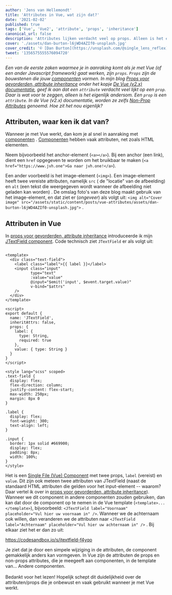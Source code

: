 ```yaml
---
author: 'Jens van Hellemondt' 
title: 'Attributes in Vue, wat zijn dat?' 
date: '2021-02-02' 
published: true
tags: ['Vue', 'Vue2', 'attribute', 'props', 'inheritance']
canonical_url: false 
description: 'Attributes lijken verdacht veel op props. Alleen is het eigenlijk andersom. Een prop is een attribute! En het zijn de bouwstenen die onze componenten herbruikbaar maken en ze zijn cruciaal voor de vorming van componenten.' 
cover: './assets/dan-burton-l6jWD4AZIf0-unsplash.jpg' 
cover_credit: '© [Dan Burton](https://unsplash.com/@single_lens_reflex)'
tweet: '1356575555576094720'
---
```


*Een van de eerste zaken waarmee je in aanraking komt als je met Vue (of een ander Javascript framework) gaat werken,
zijn `props`. `Props` zijn de bouwstenen die jouw [componenten](/vue-components) vormen. In mijn
blog [Props voor gevorderden, attribute inheritance](/props-voor-gevorderde-attribute-inheritance) onder het
kopje [De Vue (v2.x) documentatie](/props-voor-gevorderde-attribute-inheritance#de-vue-(v2.x)-documentatie), geef ik aan
dat een `attribute` verdacht veel lijkt op een `prop`. Daar is wat voor te zeggen, alleen is het eigenlijk andersom.
Een `prop` is een `attribute`. In de Vue (v2.x) documentatie, worden ze
zelfs [Non-Prop Attributes](https://vuejs.org/v2/guide/components-props.html#Non-Prop-Attributes) genoemd. Hoe zit het
nou eigenlijk?*

## Attributen, waar ken ik dat van?

Wanneer je met Vue werkt, dan kom je al snel in aanraking met [componenten](/vue-components)
. [Componenten](/vue-components) hebben vaak attributen, net zoals HTML elementen.

Neem bijvoorbeeld het anchor-element (`<a></a>`). Bij een anchor (een link), dient een `href` opgegeven te worden om het
bruikbaar te maken (`<a href="https://www.jvh.one">Ga naar jvh.one!</a>`).

Een ander voorbeeld is het image-element (`<img>`). Een image-element heeft twee vereiste attributen, namelijk `src` (
de "locatie" van de afbeelding) en `alt` (een tekst die weergegeven wordt wanneer de afbeelding niet geladen kan worden)
. De omslag foto's van deze blog maakt gebruik van het image-element, en dat ziet er (*ongeveer*) als volgt
uit: `<img alt="Cover image" src="/assets/static/content/posts/vue-attributes/assets/dan-burton-l6jWD4AZIf0-unsplash.jpg">`
.

## Attributen in Vue

In [props voor gevorderden, attribute inheritance](/props-voor-gevorderde-attribute-inheritance) introduceerde ik
mijn [JTextField component](/props-voor-gevorderde-attribute-inheritance#componentsjtextfieldvue). Code technisch ziet
`JTextField` er als volgt uit:

```vue

<template>
  <div class="text-field">
    <label class="label">{{ label }}</label>
    <input class="input"
           type="text"
           :value="value"
           @input="$emit('input', $event.target.value)"
           v-bind="$attrs"
    />
  </div>
</template>

<script>
export default {
  name: 'JTextField',
  inheritAttrs: false,
  props: {
    label: {
      type: String,
      required: true
    },
    value: { type: String }
  }
}
</script>

<style lang="scss" scoped>
.text-field {
  display: flex;
  flex-direction: column;
  justify-content: flex-start;
  max-width: 250px;
  margin: 8px 0
}

.label {
  display: flex;
  font-weight: 300;
  text-align: left;
}

.input {
  border: 1px solid #669900;
  display: flex;
  padding: 8px;
  width: 100%;
}
</style>
```

Het is een [Single File (Vue) Component](/vue-components#single-file-components) met twee props, `label` (vereist)
en `value`. Dit zijn ook meteen twee attributen van JTextField (naast de standaard HTML attributen die gelden voor het
input-element -- waarom? Daar vertel ik over
in [props voor gevorderden, attribute inheritance](/props-voor-gevorderde-attribute-inheritance)). Wanneer we dit
component in andere componenten zouden gebruiken, dan kan dat door de component op te nemen in de Vue
template (`<template>...</template>`),
bijvoorbeeld: `<JTextField label="Voornaam" placeholder="Vul hier uw voornaam in" />`. Wanneer we de achternaam ook
willen, dan veranderen we de attributen naar `<JTextField label="Achternaam" placeholder="Vul hier uw achternaam in" />`
. Bij elkaar ziet het er dan zo uit:

https://codesandbox.io/s/jtextfield-f4yqo

Je ziet dat je door een simpele wijziging in de attributen, de component gemakkelijk anders kan vormgeven. In Vue zijn
de attributen de props en non-props attributes, die je meegeeft aan componenten, in de template van... Andere
componenten.
<br>
<br>
Bedankt voor het lezen! Hopelijk schept dit duidelijkheid over de attributen/props die je onbewust en vaak gebruikt
wanneer je met Vue werkt.
